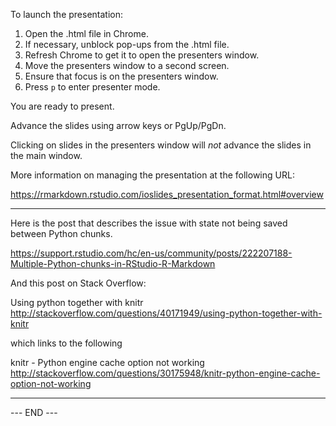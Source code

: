 
To launch the presentation:

1.  Open the .html file in Chrome.
1.  If necessary, unblock pop-ups from the .html file.
1.  Refresh Chrome to get it to open the presenters window.
1.  Move the presenters window to a second screen.
1.  Ensure that focus is on the presenters window.
1.  Press `p` to enter presenter mode.

You are ready to present.

Advance the slides using arrow keys or PgUp/PgDn. 

Clicking on slides in the presenters window will _not_ advance the
slides in the main window.

More information on managing the presentation at the following URL:

<https://rmarkdown.rstudio.com/ioslides_presentation_format.html#overview>

---

Here is the post that describes the issue with state not being saved
between Python chunks.

<https://support.rstudio.com/hc/en-us/community/posts/222207188-Multiple-Python-chunks-in-RStudio-R-Markdown>

And this post on Stack Overflow:

Using python together with knitr
<http://stackoverflow.com/questions/40171949/using-python-together-with-knitr>

which links to the following

knitr - Python engine cache option not working
<http://stackoverflow.com/questions/30175948/knitr-python-engine-cache-option-not-working>

---



--- END ---

